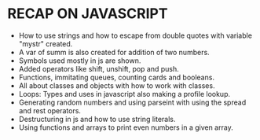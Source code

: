# RECAP ON JAVASCRIPT

- How to use strings and how to escape from double quotes with variable "mystr" created.
- A var of summ is also created for addition of two numbers.
- Symbols used mostly in js are shown.
- Added operators like shift, unshift, pop and push.
- Functions, immitating queues, counting cards and booleans.
- All about classes and objects with how to work with classes.
- Loops: Types and uses in javascript also making a profile lookup.
- Generating random numbers and using parseint with using the spread and rest operators.
- Destructuring in js and how to use string literals.
- Using functions and arrays to print even numbers in a given array.
